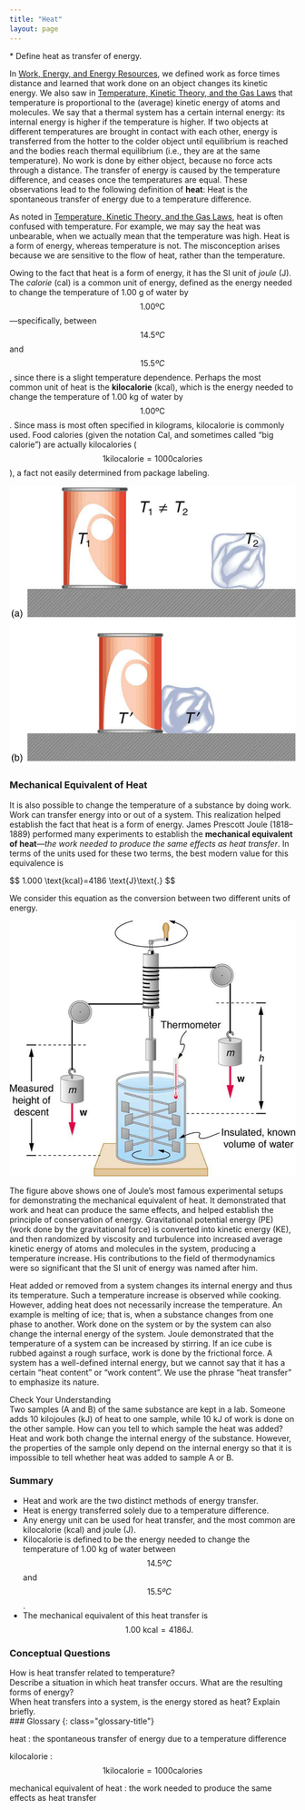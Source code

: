 ```yaml
---
title: "Heat"
layout: page
---
```


<div class="abstract" markdown="1">
* Define heat as transfer of energy.
</div>

In [Work, Energy, and Energy Resources](/m42145), we defined work as force times distance and learned that work done on an object changes its kinetic energy. We also saw in [Temperature, Kinetic Theory, and the Gas Laws](/m42213) that temperature is proportional to the (average) kinetic energy of atoms and molecules. We say that a thermal system has a certain internal energy: its internal energy is higher if the temperature is higher. If two objects at different temperatures are brought in contact with each other, energy is transferred from the hotter to the colder object until equilibrium is reached and the bodies reach thermal equilibrium (i.e., they are at the same temperature). No work is done by either object, because no force acts through a distance. The transfer of energy is caused by the temperature difference, and ceases once the temperatures are equal. These observations lead to the following definition of **heat**\: Heat is the spontaneous transfer of energy due to a temperature difference.

As noted in [Temperature, Kinetic Theory, and the Gas Laws](/m42213), heat is often confused with temperature. For example, we may say the heat was unbearable, when we actually mean that the temperature was high. Heat is a form of energy, whereas temperature is not. The misconception arises because we are sensitive to the flow of heat, rather than the temperature.

Owing to the fact that heat is a form of energy, it has the SI unit of *joule* (J). The *calorie* (cal) is a common unit of energy, defined as the energy needed to change the temperature of 1.00 g of water by  $$1.00\text{ºC} $$
 —specifically, between  $$ 14.5ºC $$
 and  $$ 15.5ºC $$ ,
 since there is a slight temperature dependence. Perhaps the most common unit of heat is the **kilocalorie** (kcal), which is the energy needed to change the temperature of 1.00 kg of water by  $$1.00\text{ºC} $$ .
 Since mass is most often specified in kilograms, kilocalorie is commonly used. Food calories (given the notation Cal, and sometimes called “big calorie”) are actually kilocalories ( $$1 \text{kilocalorie} = 1000 \text{calories} $$ ), 
a fact not easily determined from package labeling.

![In figure a there is a soft drink can and an ice cube placed on a surface at a distance from each other. The temperatures of the can and the ice cube are T one and T two, respectively, where T one is not equal to T two. In figure b, the soft drink can and the ice cube are placed in contact on the surface. The temperature of both is T prime. ](../resources/Figure_15_01_01a.jpg "In figure (a) the soft drink and the ice have different temperatures, \(T_1\) and \(T_2\), and are not in thermal equilibrium. In figure (b), when the soft drink and ice are allowed to interact, energy is transferred until they reach the same temperature \(T^\prime\);, achieving equilibrium. Heat transfer occurs due to the difference in temperatures. In fact, since the soft drink and ice are both in contact with the surrounding air and bench, the equilibrium temperature will be the same for both.")

### Mechanical Equivalent of Heat

It is also possible to change the temperature of a substance by doing work. Work can transfer energy into or out of a system. This realization helped establish the fact that heat is a form of energy. James Prescott Joule (1818–1889) performed many experiments to establish the **mechanical equivalent of heat**—*the work needed to produce the same effects as heat transfer*. In terms of the units used for these two terms, the best modern value for this equivalence is

<div class="equation" id="import-auto-id1738243" >
 $$ 1.000 \text{kcal}=4186 \text{J}\text{.} $$
</div>

We consider this equation as the conversion between two different units of energy.

 ![In the figure, there is a can of known volume full of water and fitted with a thermometer at the top. On both sides of the can two blocks of weight W each hang from cords. The cords pass over two pulleys and wind around a cylindrical roller. There is a handle attached with the roller to rotate it manually. Submerged in the water are some paddles attached to a vertical rod attached at the bottom of the roller. When the lever is rotated, the paddles move inside the water.](../resources/Figure_15_01_02a.jpg "Schematic depiction of Joule&#x2019;s experiment that established the equivalence of heat and work.")

The figure above shows one of Joule’s most famous experimental setups for demonstrating the mechanical equivalent of heat. It demonstrated that work and heat can produce the same effects, and helped establish the principle of conservation of energy. Gravitational potential energy (PE) (work done by the gravitational force) is converted into kinetic energy (KE), and then randomized by viscosity and turbulence into increased average kinetic energy of atoms and molecules in the system, producing a temperature increase. His contributions to the field of thermodynamics were so significant that the SI unit of energy was named after him.

Heat added or removed from a system changes its internal energy and thus its temperature. Such a temperature increase is observed while cooking. However, adding heat does not necessarily increase the temperature. An example is melting of ice; that is, when a substance changes from one phase to another. Work done on the system or by the system can also change the internal energy of the system. Joule demonstrated that the temperature of a system can be increased by stirring. If an ice cube is rubbed against a rough surface, work is done by the frictional force. A system has a well-defined internal energy, but we cannot say that it has a certain “heat content” or “work content”. We use the phrase “heat transfer” to emphasize its nature.

<div class="exercise" data-element-type="check-understanding" data-label="">
<div class="title">
Check Your Understanding
</div>
<div class="problem" markdown="1">
Two samples (A and B) of the same substance are kept in a lab. Someone adds 10 kilojoules (kJ) of heat to one sample, while 10 kJ of work is done on the other sample. How can you tell to which sample the heat was added?

</div>
<div class="solution" data-print-placement="here" markdown="1">
Heat and work both change the internal energy of the substance. However, the properties of the sample only depend on the internal energy so that it is impossible to tell whether heat was added to sample A or B.

</div>
</div>

### Summary

*  Heat and work are the two distinct methods of energy transfer.
*  Heat is energy transferred solely due to a temperature difference.
*  Any energy unit can be used for heat transfer, and the most common are kilocalorie (kcal) and joule (J).
*  Kilocalorie is defined to be the energy needed to change the temperature of 1.00 kg of water between
   $$ 14.5ºC $$ and
   $$ 15.5ºC $$ .
*  The mechanical equivalent of this heat transfer is
   $$1.00\text{ kcal} = 4186 \text{J} \text{.}  $$
### Conceptual Questions

<div class="exercise" data-element-type="conceptual-questions">
<div class="problem" markdown="1">
How is heat transfer related to temperature?

</div>
</div>

<div class="exercise" data-element-type="conceptual-questions">
<div class="problem" markdown="1">
Describe a situation in which heat transfer occurs. What are the resulting forms of energy?

</div>
</div>

<div class="exercise" data-element-type="conceptual-questions">
<div class="problem" markdown="1">
When heat transfers into a system, is the energy stored as heat? Explain briefly.

</div>
</div>

<div class="glossary" markdown="1">
### Glossary
{: class="glossary-title"}

heat
: the spontaneous transfer of energy due to a temperature difference


kilocalorie
:  $$ 1 \text{kilocalorie} = 1000 \text{calories} $$


mechanical equivalent of heat
: the work needed to produce the same effects as heat transfer


</div>
